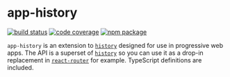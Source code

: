 # app-history 

[![build status][travis-badge]][travis]
[![code coverage][coveralls-badge]][coveralls]
[![npm package][npm-badge]][npm]

`app-history` is an extension to [`history`][history] designed for use in progressive web apps. The API is a superset of [`history`][history] so you can use it as a drop-in replacement in [`react-router`][react-router] for example. TypeScript definitions are included.

<!-- TODO: Installation -->
<!-- TODO: Usage -->
<!-- TODO: Why? -->
<!-- TODO: How? -->

[travis-badge]: https://img.shields.io/travis/mwikstrom/app-history.svg?style=for-the-badge
[travis]: https://travis-ci.org/mwikstrom/app-history
[coveralls-badge]: https://img.shields.io/coveralls/github/mwikstrom/app-history.svg?style=for-the-badge
[coveralls]: https://coveralls.io/github/mwikstrom/app-history
[npm-badge]: https://img.shields.io/npm/v/app-history.svg?style=for-the-badge
[npm]: https://www.npmjs.org/package/app-history
[history]: https://github.com/ReactTraining/history
[react-router]: https://github.com/ReactTraining/react-router
